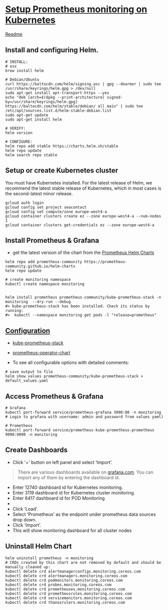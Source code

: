 # [Setup Prometheus monitoring on Kubernetes](https://www.youtube.com/watch?v=C38dT0Kt3zs)
[Readme](https://www.coachdevops.com/2022/05/how-to-setup-monitoring-on-kubernetes.html)

## Install and configuring Helm.
```shell
# INSTALL:
# osx
brew install helm

# Debian/Ubuntu
curl https://baltocdn.com/helm/signing.asc | gpg --dearmor | sudo tee /usr/share/keyrings/helm.gpg > /dev/null
sudo apt-get install apt-transport-https --yes
echo "deb [arch=$(dpkg --print-architecture) signed-by=/usr/share/keyrings/helm.gpg] https://baltocdn.com/helm/stable/debian/ all main" | sudo tee /etc/apt/sources.list.d/helm-stable-debian.list
sudo apt-get update
sudo apt-get install helm

# VERIFY:
helm version

# CONFIGURE:
helm repo add stable https://charts.helm.sh/stable
helm repo update
helm search repo stable
```

## Setup or create Kubernetes cluster
You must have Kubernetes installed.
For the latest release of Helm, we recommend the latest stable release of Kubernetes, which in most cases is the second-latest minor release.

```shell
gcloud auth login
gcloud config set project seacontact
gcloud config set compute/zone europe-west4-a
gcloud container clusters create ez --zone europe-west4-a --num-nodes 1
gcloud container clusters get-credentials ez --zone europe-west4-a 
```

## Install Prometheus & Grafana
- get the latest version of the chart from the [Prometheus Helm Charts](https://github.com/prometheus-community/helm-charts)
```shell
helm repo add prometheus-community https://prometheus-community.github.io/helm-charts
helm repo update

# create monitoring namespace
kubectl create namespace monitoring


helm install prometheus prometheus-community/kube-prometheus-stack -n monitoring  --dry-run --debug
#> kube-prometheus-stack has been installed. Check its status by running:
#>  kubectl --namespace monitoring get pods -l "release=prometheus"

```
## [Configuration](https://github.com/prometheus-community/helm-charts/tree/main/charts/kube-prometheus-stack#configuration)
- [kube-prometheus-stack](https://github.com/prometheus-community/helm-charts/tree/main/charts/kube-prometheus-stack)
- [prometheus-operator-chart](https://github.com/helm/charts/tree/master/stable/prometheus-operator)

- To see all configurable options with detailed comments:
```shell
# save output to file
helm show values prometheus-community/kube-prometheus-stack > default_values.yaml
```




##  Access Prometheus & Grafana
```shell
# Grafana
kubectl port-forward service/prometheus-grafana 3000:80 -n monitoring
# Login to grafana with username: admin and password from values yaml)

# Prometheus
kubectl port-forward service/prometheus-kube-prometheus-prometheus 9090:9090 -n monitoring
```

## Create Dashboards
- Click '+' button on left panel and select ‘Import’.
> There are various dashboards available on [grafana.com](https://grafana.com/grafana/dashboards/). You can import any of them by entering the dashboard id.
  - Enter 12740 dashboard id for Kubernetes monitoring.
  - Enter 3119 dashboard id for Kubernetes cluster monitoring.
  - Enter 6417 dashboard id for POD Monitoring
  - 
- Click ‘Load’.
- Select ‘Prometheus’ as the endpoint under prometheus data sources drop down.
- Click ‘Import’.
- This will show monitoring dashboard for all cluster nodes



## Uninstall Helm Chart
```shell
helm uninstall prometheus -n monitoring
# CRDs created by this chart are not removed by default and should be manually cleaned up:
kubectl delete crd alertmanagerconfigs.monitoring.coreos.com
kubectl delete crd alertmanagers.monitoring.coreos.com
kubectl delete crd podmonitors.monitoring.coreos.com
kubectl delete crd probes.monitoring.coreos.com
kubectl delete crd prometheuses.monitoring.coreos.com
kubectl delete crd prometheusrules.monitoring.coreos.com
kubectl delete crd servicemonitors.monitoring.coreos.com
kubectl delete crd thanosrulers.monitoring.coreos.com
```